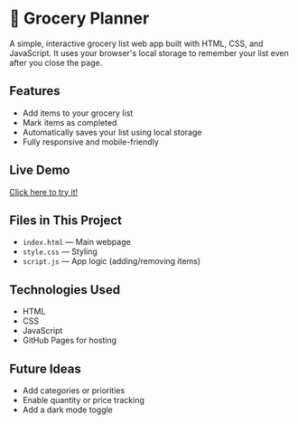 # 🛒 Grocery Planner

A simple, interactive grocery list web app built with HTML, CSS, and JavaScript. It uses your browser's local storage to remember your list even after you close the page.

## Features
- Add items to your grocery list
- Mark items as completed
- Automatically saves your list using local storage
- Fully responsive and mobile-friendly

## Live Demo
[Click here to try it!](https://keerur.github.io/grocery-planner/)

## Files in This Project
- `index.html` — Main webpage
- `style.css` — Styling
- `script.js` — App logic (adding/removing items)

## Technologies Used
- HTML
- CSS
- JavaScript
- GitHub Pages for hosting

## Future Ideas
- Add categories or priorities
- Enable quantity or price tracking
- Add a dark mode toggle
